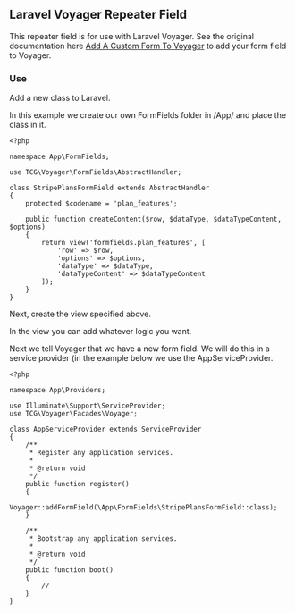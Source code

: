 ## Laravel Voyager Repeater Field

This repeater field is for use with Laravel Voyager.
See the original documentation here [Add A Custom Form To Voyager](https://voyager-docs.devdojo.com/customization/adding-custom-formfields) to add your form field to Voyager.


### Use

Add a new class to Laravel. 

In this example we create our own FormFields folder in /App/ and place the class in it.

```
<?php

namespace App\FormFields;

use TCG\Voyager\FormFields\AbstractHandler;

class StripePlansFormField extends AbstractHandler
{
    protected $codename = 'plan_features';

    public function createContent($row, $dataType, $dataTypeContent, $options)
    {
        return view('formfields.plan_features', [
            'row' => $row,
            'options' => $options,
            'dataType' => $dataType,
            'dataTypeContent' => $dataTypeContent
        ]);
    }
}

```
Next, create the view specified above.

In the view you can add whatever logic you want.

Next we tell Voyager that we have a new form field. We will do this in a service provider (in the example below we use the AppServiceProvider.

```
<?php

namespace App\Providers;

use Illuminate\Support\ServiceProvider;
use TCG\Voyager\Facades\Voyager;

class AppServiceProvider extends ServiceProvider
{
    /**
     * Register any application services.
     *
     * @return void
     */
    public function register()
    {
       Voyager::addFormField(\App\FormFields\StripePlansFormField::class);
    }

    /**
     * Bootstrap any application services.
     *
     * @return void
     */
    public function boot()
    {
        //
    }
}

```

